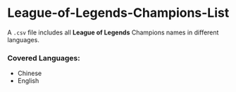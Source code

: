 # League-of-Legends-Champions-List

A `.csv` file includes all **League of Legends** Champions names in different languages.

### Covered Languages:

- Chinese
- English
